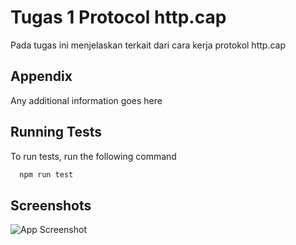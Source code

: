 
# Tugas 1 Protocol http.cap

Pada tugas ini menjelaskan terkait dari cara kerja protokol http.cap


## Appendix

Any additional information goes here


## Running Tests

To run tests, run the following command

```bash
  npm run test
```


## Screenshots

![App Screenshot](https://via.placeholder.com/468x300?text=App+Screenshot+Here)

